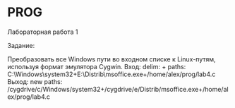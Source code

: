 # PROG
Лабораторная работа 1

Задание:

Преобразовать все Windows пути во входном списке к Linux-путям, используя формат эмулятора Cygwin.
Вход:
delim: +
paths: C:\Windows\system32+E:\Distrib\msoffice.exe+/home/alex/prog/lab4.c
Выход:
new paths: /cygdrive/c/Windows/system32+/cygdrive/e/Distrib/msoffice.exe+/home/alex/prog/lab4.c 
